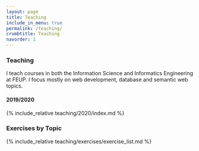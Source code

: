 ```yaml
---
layout: page
title: Teaching
include_in_menu: true
permalink: /teaching/
crumbtitle: Teaching
navorder: 1
---
```


### Teaching

I teach courses in both the Information Science and Informatics Engineering at FEUP. I focus mostly on web development, database and semantic web topics.

#### 2019/2020

{% include_relative teaching/2020/index.md %}

### Exercises by Topic

{% include_relative teaching/exercises/exercise_list.md %}



